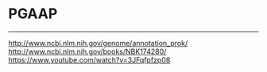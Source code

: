 # PGAAP



---

http://www.ncbi.nlm.nih.gov/genome/annotation_prok/
http://www.ncbi.nlm.nih.gov/books/NBK174280/
https://www.youtube.com/watch?v=3JFqfpfzp08
